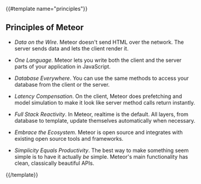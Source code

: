 {{#template name="principles"}}

<h2 id="sevenprinciples">Principles of Meteor</h2>

- _Data on the Wire_. Meteor doesn't send HTML over the network. The server sends data and
lets the client render it.

- _One Language._ Meteor lets you write both the client and the server parts of your
application in JavaScript.

- _Database Everywhere_. You can use the same methods to access your
database from the client or the server.

- _Latency Compensation_. On the client, Meteor does prefetching and model
simulation to make it look like server method calls return instantly.

- _Full Stack Reactivity_. In Meteor, realtime is the default. All layers, from
database to template, update themselves automatically when necessary.

- _Embrace the Ecosystem_. Meteor is open source and integrates with existing open source tools and frameworks.

- _Simplicity Equals Productivity_. The best way to make something
seem simple is to have it actually _be_ simple. Meteor's main functionality has
clean, classically beautiful APIs.

{{/template}}